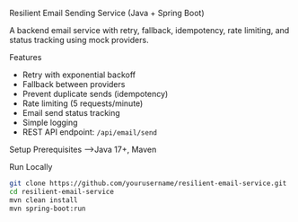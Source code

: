 Resilient Email Sending Service (Java + Spring Boot)

A backend email service with retry, fallback, idempotency, rate limiting, and status tracking using mock providers.

Features

- Retry with exponential backoff  
- Fallback between providers  
- Prevent duplicate sends (idempotency)  
- Rate limiting (5 requests/minute)  
- Email send status tracking  
- Simple logging  
- REST API endpoint: `/api/email/send`

Setup
Prerequisites
-->Java 17+, Maven

Run Locally
```bash
git clone https://github.com/yourusername/resilient-email-service.git
cd resilient-email-service
mvn clean install
mvn spring-boot:run
